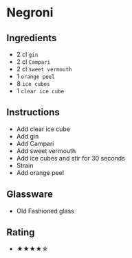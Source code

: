 # Negroni

## Ingredients
- 2 cl `gin`
- 2 cl `Campari`
- 2 cl `sweet vermouth`
- 1 `orange peel`
- 8 `ice cubes`
- 1 `clear ice cube`

## Instructions
- Add clear ice cube
- Add gin
- Add Campari
- Add sweet vermouth
- Add ice cubes and stir for 30 seconds
- Strain
- Add orange peel

## Glassware
- Old Fashioned glass

## Rating
- ★★★★☆